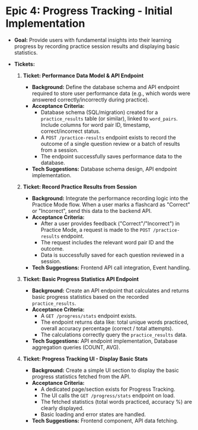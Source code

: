 # Epic 4: Progress Tracking - Initial Implementation

*   **Goal:** Provide users with fundamental insights into their learning progress by recording practice session results and displaying basic statistics.
*   **Tickets:**

    1.  **Ticket: Performance Data Model & API Endpoint**
        *   **Background:** Define the database schema and API endpoint required to store user performance data (e.g., which words were answered correctly/incorrectly during practice).
        *   **Acceptance Criteria:**
            *   Database schema (SQL/migration) created for a `practice_results` table (or similar), linked to `word_pairs`. Include columns for word pair ID, timestamp, correct/incorrect status.
            *   A `POST /practice-results` endpoint exists to record the outcome of a single question review or a batch of results from a session.
            *   The endpoint successfully saves performance data to the database.
        *   **Tech Suggestions:** Database schema design, API endpoint implementation.

    2.  **Ticket: Record Practice Results from Session**
        *   **Background:** Integrate the performance recording logic into the Practice Mode flow. When a user marks a flashcard as "Correct" or "Incorrect", send this data to the backend API.
        *   **Acceptance Criteria:**
            *   After a user provides feedback ("Correct"/"Incorrect") in Practice Mode, a request is made to the `POST /practice-results` endpoint.
            *   The request includes the relevant word pair ID and the outcome.
            *   Data is successfully saved for each question reviewed in a session.
        *   **Tech Suggestions:** Frontend API call integration, Event handling.

    3.  **Ticket: Basic Progress Statistics API Endpoint**
        *   **Background:** Create an API endpoint that calculates and returns basic progress statistics based on the recorded `practice_results`.
        *   **Acceptance Criteria:**
            *   A `GET /progress/stats` endpoint exists.
            *   The endpoint returns data like: total unique words practiced, overall accuracy percentage (correct / total attempts).
            *   The calculations correctly query the `practice_results` data.
        *   **Tech Suggestions:** API endpoint implementation, Database aggregation queries (COUNT, AVG).

    4.  **Ticket: Progress Tracking UI - Display Basic Stats**
        *   **Background:** Create a simple UI section to display the basic progress statistics fetched from the API.
        *   **Acceptance Criteria:**
            *   A dedicated page/section exists for Progress Tracking.
            *   The UI calls the `GET /progress/stats` endpoint on load.
            *   The fetched statistics (total words practiced, accuracy %) are clearly displayed.
            *   Basic loading and error states are handled.
        *   **Tech Suggestions:** Frontend component, API data fetching. 